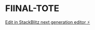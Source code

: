# FIINAL-TOTE

[Edit in StackBlitz next generation editor ⚡️](https://stackblitz.com/~/github.com/Ai-Nader/FIINAL-TOTE)